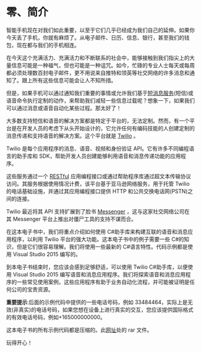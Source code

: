 # 零、简介

智能手机现在对我们如此重要，以至于它们几乎已经成为我们自己的延伸。如果你今天丢了手机，你就有麻烦了。从电子邮件、日历、信息、银行，甚至我们的钱包，现在都与我们的手机相连。

在今天这个充满活力、充满活力和不断联系的社会中，能够接触到我们指尖上的大量信息可能是一种福气，但也可能是一种诅咒。如今，忙碌的专业人士每天或每周都必须处理数百封电子邮件，更不用说来自推特和领英等社交网络的许多消息和通知了。跟上所有这些信息可能会让人不知所措。

但是，如果手机可以通过通知我们重要的事情或允许我们基于[短消息服务](https://www.twilio.com/user/account/voice/phone-numbers)(短信)或语音命令执行定制的动作，来帮助我们减轻一些信息过载呢？想象一下，如果我们可以通过消息或语音自动化某些过程。那太好了！

大多数支持短信和语音的解决方案都是特定于平台的，无法定制。然而，有一个平台是在开发人员的考虑下从头开始设计的，它允许任何有编码技能的人创建定制的消息传递和支持语音的解决方案。这个平台就是 [Twilio](https://www.twilio.com/) 。

Twilio 是每个应用程序的消息、语音、视频和身份验证 API。它有许多不同编程语言的助手库和 SDK，帮助开发人员创建能够利用语音和消息传递功能的应用程序。

这些服务通过一个 [RESTful](https://en.wikipedia.org/wiki/Representational_state_transfer) 应用编程接口或通过帮助程序库通过超文本传输协议访问。其服务根据使用情况计费，该平台基于亚马逊网络服务，用于托管 Twilio 的电话基础设施，并通过其应用编程接口提供 HTTP 和公共交换电话网(PSTN)之间的连接。

Twilio 最近将其 API 支持扩展到了脸书 [Messenger](https://www.gotomeeting.com/) ，这与这家社交网络公司在其 Messenger 平台上推出对僵尸工具的支持不谋而合。

在这本电子书中，我们将重点介绍如何使用 C#助手库来构建互联的语音和消息应用程序，以利用 Twilio 平台的强大功能。这本电子书中的例子需要一些 C#的知识，但是它们很容易理解。我们将使用一些最新的 C#语言特性。代码示例都是使用 Visual Studio 2015 编写的。

到本电子书结束时，您应该会感到足够舒适，可以使用 Twilio C#助手库，以便使用 Visual Studio 2015 编写语音和消息应用程序。我们将探索语音和消息应用程序的一些常见使用案例，这些应用程序有助于业务自动化流程，并可能被证明是任何公司的宝贵资源。

**重要提示**:后面的示例代码中提供的一些电话号码，例如 33484464，实际上是无效(非真实)的电话号码，如果您想在设备上进行真实的交互，您应该提供国际格式的有效电话号码，例如+165000000000。

这本电子书的所有示例代码都是压缩的。此[网址](http://viber.com?resid=1EFA00412EF5700!214830&authkey=!AAw_K72ClLIz7tk&ithint=file,rar?resid=1EFA00412EF5700!214830&authkey=!AAw_K72ClLIz7tk&ithint=file,rar)处的 rar 文件。

玩得开心！